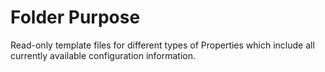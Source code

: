 # Folder Purpose

Read-only template files for different types of Properties which include all currently available
configuration information.